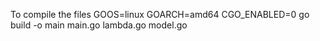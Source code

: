 To compile the files 
GOOS=linux GOARCH=amd64 CGO_ENABLED=0 go build -o main main.go lambda.go model.go